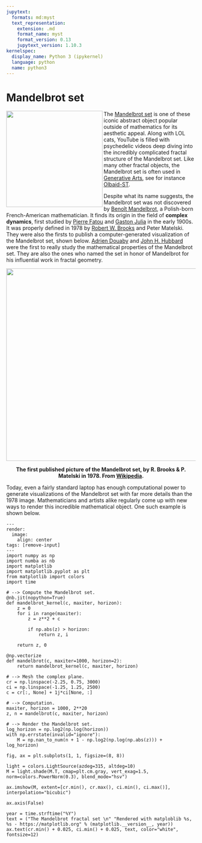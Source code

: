 ```yaml
---
jupytext:
  formats: md:myst
  text_representation:
    extension: .md
    format_name: myst
    format_version: 0.13
    jupytext_version: 1.10.3
kernelspec:
  display_name: Python 3 (ipykernel)
  language: python
  name: python3
---
```


# Mandelbrot set

<img src="https://quotepark.com/media/authors/benoit-mandelbrot.detail.jpeg" width="256px" align="left" margin="16px /">

The [Mandelbrot set](https://en.wikipedia.org/wiki/Mandelbrot_set) is one of these iconic abstract object popular outside of mathematics for its aesthetic appeal.
Along with LOL cats, YouTube is filled with psychedelic videos deep diving into the incredibly complicated fractal structure of the Mandelbrot set.
Like many other fractal objects, the Mandelbrot set is often used in [Generative Arts](https://en.wikipedia.org/wiki/Generative_art), see for instance [Olbaid-ST](https://www.deviantart.com/olbaid-st/gallery/36049300/ultrafractal).

Despite what its name suggests, the Mandelbrot set was not discovered by [Benoît Mandelbrot](https://en.wikipedia.org/wiki/Benoit_Mandelbrot), a Polish-born French-American mathematician.
It finds its origin in the field of **complex dynamics**, first studied by [Pierre Fatou](https://en.wikipedia.org/wiki/Pierre_Fatou) and [Gaston Julia](https://en.wikipedia.org/wiki/Gaston_Julia) in the early 1900s.
It was properly defined in 1978 by [Robert W. Brooks](https://en.wikipedia.org/wiki/Robert_W._Brooks) and Peter Matelski.
They were also the firsts to publish a computer-generated visualization of the Mandelbrot set, shown below.
[Adrien Douaby](https://en.wikipedia.org/wiki/Adrien_Douady) and [John H. Hubbard](https://en.wikipedia.org/wiki/John_H._Hubbard) were the first to really study the mathematical properties of the Mandelbrot set.
They are also the ones who named the set in honor of Mandelbrot for his influential work in fractal geometry.

<img src="https://upload.wikimedia.org/wikipedia/commons/d/d7/Mandel.png" width="512px" align="center" margin="16px" />

**<center>The first published picture of the Mandelbrot set, by R. Brooks & P. Matelski in 1978. From [Wikipedia](https://en.wikipedia.org/wiki/Mandelbrot_set).</center>**

Today, even a fairly standard laptop has enough computational power to generate visualizations of the Mandelbrot set with far more details than the 1978 image.
Mathematicians and artists alike regularly come up with new ways to render this incredible mathematical object.
One such example is shown below.

```{code-cell} ipython3
---
render:
  image:
    align: center
tags: [remove-input]
---
import numpy as np
import numba as nb
import matplotlib
import matplotlib.pyplot as plt
from matplotlib import colors
import time

# --> Compute the Mandelbrot set.
@nb.jit(nopython=True)
def mandelbrot_kernel(c, maxiter, horizon):
    z = 0
    for i in range(maxiter):
        z = z**2 + c
        
        if np.abs(z) > horizon:
            return z, i

    return z, 0

@np.vectorize
def mandelbrot(c, maxiter=1000, horizon=2):
    return mandelbrot_kernel(c, maxiter, horizon)

# --> Mesh the complex plane.
cr = np.linspace(-2.25, 0.75, 3000)
ci = np.linspace(-1.25, 1.25, 2500)
c = cr[:, None] + 1j*ci[None, :]

# --> Computation.
maxiter, horizon = 1000, 2**20
z, n = mandelbrot(c, maxiter, horizon)

# --> Render the Mandelbrot set.
log_horizon = np.log2(np.log(horizon))
with np.errstate(invalid="ignore"):
    M = np.nan_to_num(n + 1 - np.log2(np.log(np.abs(z))) + log_horizon)
    
fig, ax = plt.subplots(1, 1, figsize=(8, 8))

light = colors.LightSource(azdeg=315, altdeg=10)
M = light.shade(M.T, cmap=plt.cm.gray, vert_exag=1.5, norm=colors.PowerNorm(0.3), blend_mode="hsv")

ax.imshow(M, extent=[cr.min(), cr.max(), ci.min(), ci.max()], interpolation="bicubic")

ax.axis(False)

year = time.strftime("%Y")
text = ("The Mandelbrot fractal set \n" "Rendered with matploblib %s, %s - https://matplotlib.org" % (matplotlib.__version__, year))
ax.text(cr.min() + 0.025, ci.min() + 0.025, text, color="white", fontsize=12)
```

```{code-cell} ipython3

```
